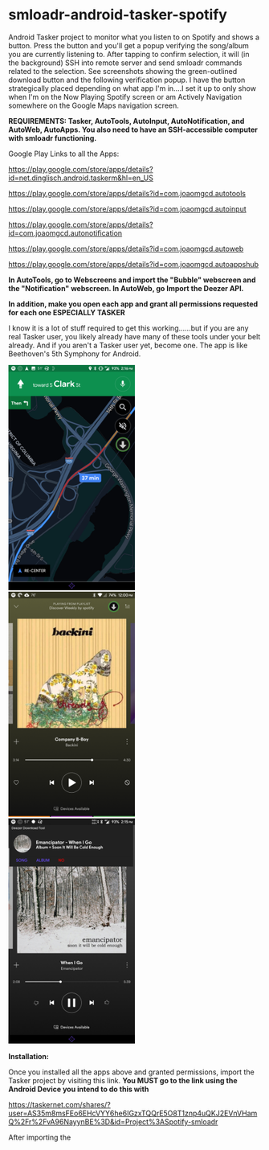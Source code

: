 # smloadr-android-tasker-spotify

Android Tasker project to monitor what you listen to on Spotify and shows a button. Press the button and you'll get a popup verifying the song/album you are currently listening to. After tapping to confirm selection, it will (in the background) SSH into remote server and send smloadr commands related to the selection. See screenshots showing the green-outlined download button and the following verification popup. I have the button strategically placed depending on what app I'm in....I set it up to only show when I'm on the Now Playing Spotify screen or am Actively Navigation somewhere on the Google Maps navigation screen.

**REQUIREMENTS: Tasker, AutoTools, AutoInput, AutoNotification, and AutoWeb, AutoApps. You also need to have an SSH-accessible computer with smloadr functioning.**

Google Play Links to all the Apps:

https://play.google.com/store/apps/details?id=net.dinglisch.android.taskerm&hl=en_US

https://play.google.com/store/apps/details?id=com.joaomgcd.autotools

https://play.google.com/store/apps/details?id=com.joaomgcd.autoinput

https://play.google.com/store/apps/details?id=com.joaomgcd.autonotification

https://play.google.com/store/apps/details?id=com.joaomgcd.autoweb

https://play.google.com/store/apps/details?id=com.joaomgcd.autoappshub


**In AutoTools, go to Webscreens and import the "Bubble" webscreen and the "Notification" webscreen. In AutoWeb, go Import the Deezer API.**

**In addition, make you open each app and grant all permissions requested for each one ESPECIALLY TASKER** 

I know it is a lot of stuff required to get this working......but if you are any real Tasker user, you likely already have many of these tools under your belt already. And if you aren't a Tasker user yet, become one. The app is like Beethoven's 5th Symphony for Android.

<img src="/4uks8gp[1].png" width="50%" height="50%">

<img src="/oxrWkPd[1].png" width="50%" height="50%">

<img src="/T0Uy8lH[1].png" width="50%" height="50%">



**Installation:**

Once you installed all the apps above and granted permissions, import the Tasker project by visiting this link. **You MUST go to the link using the Android Device you intend to do this with**

https://taskernet.com/shares/?user=AS35m8msFEo6EHcVYY6he6IGzxTQQrE5O8T1znp4uQKJ2EVnVHamQ%2Fr%2FvA96NayynBE%3D&id=Project%3ASpotify-smloadr



After importing the 
